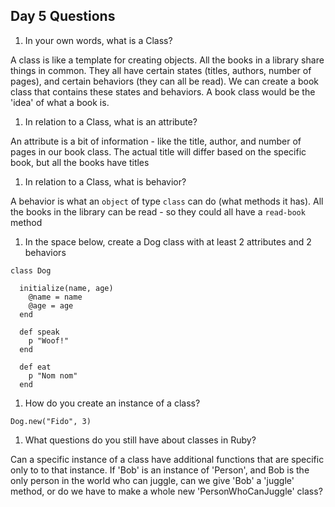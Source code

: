 ## Day 5 Questions

1. In your own words, what is a Class?

  A class is like a template for creating objects. All the books in a library share things in common. They all have certain states (titles, authors, number of pages), and certain behaviors (they can all be read). We can create a book class that contains these states and behaviors. A book class would be the 'idea' of what a book is.

1. In relation to a Class, what is an attribute?

  An attribute is a bit of information  - like the title, author, and number of pages in our book class. The actual title will differ based on the specific book, but all the books have titles

1. In relation to a Class, what is behavior?

  A behavior is what an `object` of type `class` can do (what methods it has). All the books in the library can be read - so they could all have a `read-book` method

1. In the space below, create a Dog class with at least 2 attributes and 2 behaviors

  ```
  class Dog

    initialize(name, age)
      @name = name
      @age = age
    end

    def speak
      p "Woof!"
    end

    def eat
      p "Nom nom"
    end
  ```

1. How do you create an instance of a class?

  `Dog.new("Fido", 3)`

1. What questions do you still have about classes in Ruby?

  Can a specific instance of a class have additional functions that are specific only to to that instance. If 'Bob' is an instance of 'Person', and Bob is the only person in the world who can juggle, can we give 'Bob' a 'juggle' method, or do we have to make a whole new 'PersonWhoCanJuggle' class?
